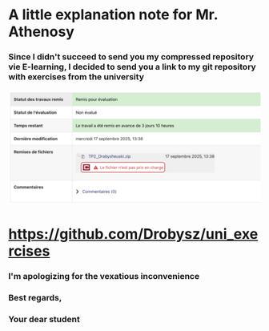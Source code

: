 # A little explanation note for Mr. Athenosy

### Since I didn't succeed to send you my compressed repository vie E-learning, I decided to send you a link to my git repository with exercises from the university 

![Alt text](img/error.png)

# https://github.com/Drobysz/uni_exercises

### I'm apologizing for the vexatious inconvenience
### Best regards,
### Your dear student